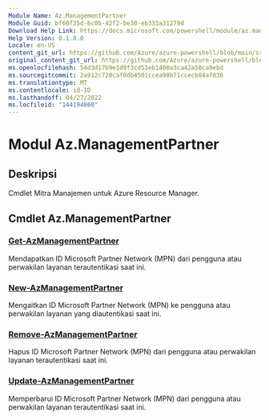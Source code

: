 ```yaml
---
Module Name: Az.ManagementPartner
Module Guid: bf60f35d-6c0b-42f2-be30-eb333a31279d
Download Help Link: https://docs.microsoft.com/powershell/module/az.managementpartner
Help Version: 0.1.0.0
Locale: en-US
content_git_url: https://github.com/Azure/azure-powershell/blob/main/src/ManagementPartner/ManagementPartner/help/Az.ManagementPartner.md
original_content_git_url: https://github.com/Azure/azure-powershell/blob/main/src/ManagementPartner/ManagementPartner/help/Az.ManagementPartner.md
ms.openlocfilehash: 54d3d17b9e1d9f3cd51eb1400a3ca42a58ca9ebd
ms.sourcegitcommit: 2a912c720caf0db4501ccea98b71ccecb84af036
ms.translationtype: MT
ms.contentlocale: id-ID
ms.lasthandoff: 04/27/2022
ms.locfileid: "144194860"
---
```

# Modul Az.ManagementPartner
## Deskripsi
Cmdlet Mitra Manajemen untuk Azure Resource Manager.

## Cmdlet Az.ManagementPartner
### [Get-AzManagementPartner](Get-AzManagementPartner.md)
Mendapatkan ID Microsoft Partner Network (MPN) dari pengguna atau perwakilan layanan terautentikasi saat ini. 

### [New-AzManagementPartner](New-AzManagementPartner.md)
Mengaitkan ID Microsoft Partner Network (MPN) ke pengguna atau perwakilan layanan yang diautentikasi saat ini.

### [Remove-AzManagementPartner](Remove-AzManagementPartner.md)
Hapus ID Microsoft Partner Network (MPN) dari pengguna atau perwakilan layanan terautentikasi saat ini.

### [Update-AzManagementPartner](Update-AzManagementPartner.md)
Memperbarui ID Microsoft Partner Network (MPN) dari pengguna atau perwakilan layanan terautentikasi saat ini.

